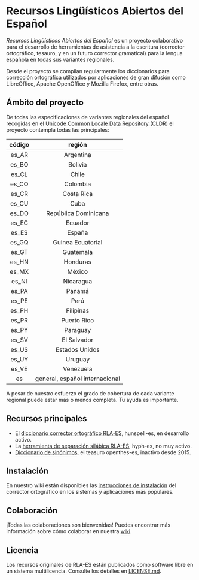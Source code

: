 # Recursos Lingüísticos Abiertos del Español

_Recursos Lingüísticos Abiertos del Español_ es un proyecto colaborativo
para el desarrollo de herramientas de asistencia a la escritura (corrector
ortográfico, tesauro, y en un futuro corrector gramatical) para la lengua
española en todas sus variantes regionales.

Desde el proyecto se compilan regularmente los diccionarios para corrección
ortográfica utilizados por aplicaciones de gran difusión como LibreOffice,
Apache OpenOffice y Mozilla Firefox, entre otras.

## Ámbito del proyecto

De todas las especificaciones de variantes regionales del español recogidas en el
[Unicode Common Locale Data Repository (CLDR)](http://cldr.unicode.org/) el
proyecto contempla todas las principales:

| código | región  |
|:----:|:---:|
| es_AR | Argentina |
| es_BO | Bolivia |
| es_CL | Chile |
| es_CO | Colombia |
| es_CR | Costa Rica|
| es_CU | Cuba |
| es_DO | República Dominicana |
| es_EC | Ecuador |
| es_ES | España |
| es_GQ | Guinea Ecuatorial |
| es_GT | Guatemala |
| es_HN | Honduras |
| es_MX | México |
| es_NI | Nicaragua |
| es_PA | Panamá |
| es_PE | Perú |
| es_PH | Filipinas |
| es_PR | Puerto Rico |
| es_PY | Paraguay |
| es_SV | El Salvador |
| es_US | Estados Unidos |
| es_UY | Uruguay |
| es_VE | Venezuela |
| es |  general, español internacional |

A pesar de nuestro esfuerzo el grado de cobertura de cada variante regional puede estar más o menos completa. Tu ayuda es importante.

## Recursos principales

- El [diccionario corrector ortográfico RLA-ES](https://github.com/sbosio/rla-es/tree/master/ortografia), hunspell-es, en desarrollo activo.
- La [herramienta de separación silábica RLA-ES](https://github.com/sbosio/rla-es/tree/master/separacion), hyph-es, no muy activo.
- [Diccionario de sinónimos](https://github.com/sbosio/rla-es/tree/master/sinonimos), el teasuro openthes-es, inactivo desde 2015.

## Instalación

En nuestro wiki están disponibles las
[instrucciones de instalación](https://github.com/sbosio/rla-es/wiki/Desde-d%C3%B3nde-descargar-el-diccionario-corrector-ortogr%C3%A1fico)
del corrector ortográfico en los sistemas y aplicaciones más populares.

## Colaboración

¡Todas las colaboraciones son bienvenidas!
Puedes encontrar más información sobre cómo colaborar en nuestra
[wiki](https://github.com/sbosio/rla-es/wiki/C%C3%B3mo-colaborar-con-RLA-ES-y-con-el-corrector-ortogr%C3%A1fico).

## Licencia

Los recursos originales de RLA-ES están publicados como software libre en un
sistema multilicencia. Consulte los detalles en [LICENSE.md](LICENSE.md).
